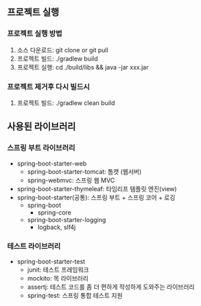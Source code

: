 ## 프로젝트 실행
### 프로젝트 실행 방법
1. 소스 다운로드: git clone or git pull
2. 프로젝트 빌드: ./gradlew build
3. 프로젝트 실행: cd ./build/libs && java -jar xxx.jar

### 프로젝트 제거후 다시 빌드시
1. 프로젝트 빌드: ./gradlew clean build

## 사용된 라이브러리
### 스프링 부트 라이브러리
- spring-boot-starter-web
  - spring-boot-starter-tomcat: 톰캣 (웹서버) 
  - spring-webmvc: 스프링 웹 MVC
- spring-boot-starter-thymeleaf: 타임리프 템플릿 엔진(view)
- spring-boot-starter(공통): 스프링 부트 + 스프링 코어 + 로깅
  - spring-boot
    - spring-core
  - spring-boot-starter-logging
    - logback, slf4j
  
### 테스트 라이브러리
- spring-boot-starter-test
  - junit: 테스트 프레임워크
  - mockito: 목 라이브러리
  - assertj: 테스트 코드를 좀 더 편하게 작성하게 도와주는 라이브러리
  - spring-test: 스프링 통합 테스트 지원

